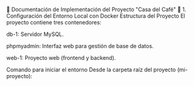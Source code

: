 📄 Documentación de Implementación del Proyecto "Casa del Café"
🐳 1. Configuración del Entorno Local con Docker
Estructura del Proyecto
El proyecto contiene tres contenedores:

db-1: Servidor MySQL.

phpmyadmin: Interfaz web para gestión de base de datos.

web-1: Proyecto web (frontend y backend).

Comando para iniciar el entorno
Desde la carpeta raíz del proyecto (mi-proyecto):
